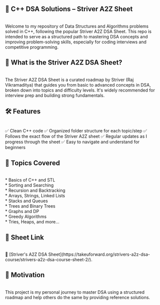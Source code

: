 ## **📘 C++ DSA Solutions – Striver A2Z Sheet** 
<br>
Welcome to my repository of Data Structures and Algorithms problems solved in C++, following the popular Striver A2Z DSA Sheet. This repo is intended to serve as a structured path to mastering DSA concepts and improving problem-solving skills, especially for coding interviews and competitive programming.

## **🚀 What is the Striver A2Z DSA Sheet?**
<br>
The Striver A2Z DSA Sheet is a curated roadmap by Striver (Raj Vikramaditya) that guides you from basic to advanced concepts in DSA, broken down into topics and difficulty levels. It's widely recommended for interview prep and building strong fundamentals.

## **🛠️ Features**
<br>
✅ Clean C++ code
✅ Organized folder structure for each topic/step
✅ Follows the exact flow of the Striver A2Z sheet
✅ Regular updates as I progress through the sheet
✅ Easy to navigate and understand for beginners

## **📌 Topics Covered**
<br>
* Basics of C++ and STL
<br>
* Sorting and Searching
<br>
* Recursion and Backtracking
<br>
* Arrays, Strings, Linked Lists
<br>
* Stacks and Queues
<br>
* Trees and Binary Trees
<br>
* Graphs and DP
<br>
* Greedy Algorithms
<br>
* Tries, Heaps, and more...

## **🔗 Sheet Link**
<br>
📄 [Striver's A2Z DSA Sheet](https://takeuforward.org/strivers-a2z-dsa-course/strivers-a2z-dsa-course-sheet-2/).

## **🧠 Motivation**
<br>
This project is my personal journey to master DSA using a structured roadmap and help others do the same by providing reference solutions.
